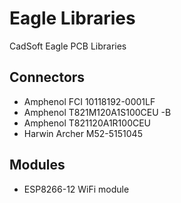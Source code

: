 # Eagle Libraries
CadSoft Eagle PCB Libraries

## Connectors
* Amphenol FCI 10118192-0001LF
* Amphenol T821M120A1S100CEU -B
* Amphenol T821120A1R100CEU
* Harwin Archer M52-5151045

## Modules
* ESP8266-12 WiFi module

